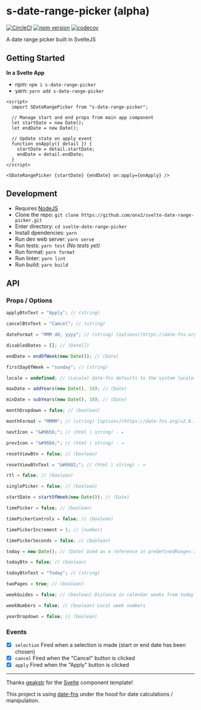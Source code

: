 # s-date-range-picker (alpha)

[![CircleCI](https://circleci.com/gh/onx2/svelte-date-range-picker/tree/master.svg?style=svg)](https://circleci.com/gh/onx2/svelte-date-range-picker/tree/master)
[![npm version](https://badge.fury.io/js/s-date-range-picker.svg)](https://badge.fury.io/js/s-date-range-picker)
[![codecov](https://codecov.io/gh/onx2/svelte-date-range-picker/branch/master/graph/badge.svg)](https://codecov.io/gh/onx2/svelte-date-range-picker)

A date range picker built in SvelteJS

## Getting Started

**In a Svelte App**

- npm: `npm i s-date-range-picker`
- yarn: `yarn add s-date-range-picker`

```svelte
<script>
  import SDateRangePicker from "s-date-range-picker";

  // Manage start and end props from main app component
  let startDate = new Date();
  let endDate = new Date();

  // Update state on apply event
  function onApply({ detail }) {
    startDate = detail.startDate;
    endDate = detail.endDate;
  }
</script>

<SDateRangePicker {startDate} {endDate} on:apply={onApply} />
```

## Development

- Requires [NodeJS](https://nodejs.org/)
- Clone the repo: `git clone https://github.com/onx2/svelte-date-range-picker.git`
- Enter directory: `cd svelte-date-range-picker`
- Install dpendencies: `yarn`
- Run dev web server: `yarn serve`
- Run tests: `yarn test` _(No tests yet)_
- Run format: `yarn format`
- Run linter: `yarn lint`
- Run build: `yarn build`

## API

### Props / Options
```javascript
applyBtnText = "Apply"; // (string)

cancelBtnText = "Camcel"; // (string)

dateFormat = "MMM dd, yyyy"; // (string) [options](https://date-fns.org/v2.8.1/docs/format)

disabledDates = []; // (Date[])

endDate = endOfWeek(new Date()); // (Date)

firstDayOfWeek = "sunday"; // (string)

locale = undefined; // (Locale) date-fns defaults to the system locale.

maxDate = addYears(new Date(), 10); // (Date)

minDate = subYears(new Date(), 10); // (Date)

monthDropdown = false; // (boolean)

monthFormat = "MMMM"; // (string) [options](https://date-fns.org/v2.8.1/docs/format)

nextIcon = "&#9656;"; // (html | string) - ▸

prevIcon = "&#9666;"; // (html | string) - ◂

resetViewBtn = false; // (boolean)

resetViewBtnText = "&#8602;"; // (html | string) - ↚

rtl = false; // (boolean)

singlePicker = false; // (boolean)

startDate = startOfWeek(new Date()); // (Date)

timePicker = false; // (boolean)

timePickerControls = false; // (boolean)

timePickerIncrement = 1; // (number)

timePickerSeconds = false; // (boolean)

today = new Date(); // (Date) Used as a reference in predefinedRanges and for underlining in calendar

todayBtn = false; // (boolean)

todayBtnText = "Today"; // (string)

twoPages = true; // (boolean)

weekGuides = false; // (boolean) Distance in calendar weeks from today

weekNumbers = false; // (boolean) Local week numbers

yearDropdown = false; // (boolean)
```

### Events
- [x] `selection` Fired when a selection is made (start or end date has been chosen)
- [x] `cancel` Fired when the "Cancel" button is clicked
- [x] `apply` Fired when the "Apply" button is clicked

---

Thanks [geakstr](https://github.com/geakstr/svelte-3-rollup-typescript-vscode) for the [Svelte](https://svelte.dev/) component template!

This project is using [date-fns](https://date-fns.org/) under the hood for date calculations / manipulation.
